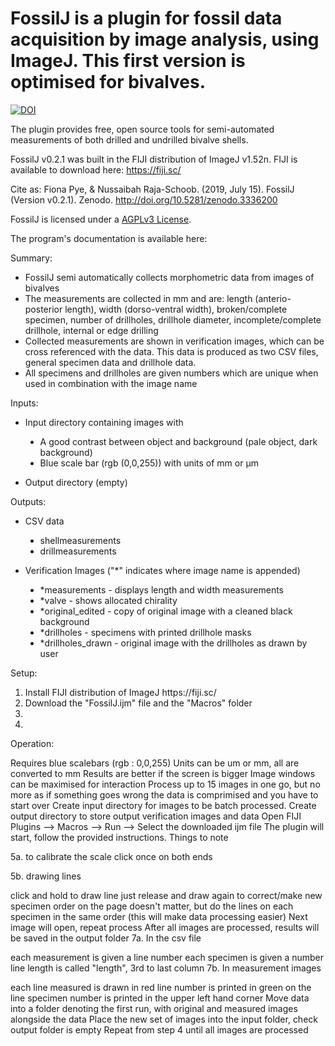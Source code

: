# FossilJ is a plugin for fossil data acquisition by image analysis, using ImageJ. This first version is optimised for bivalves.

[![DOI](https://zenodo.org/badge/DOI/10.5281/zenodo.3336200.svg)](https://doi.org/10.5281/zenodo.3336200)

The plugin provides free, open source tools for semi-automated measurements of both drilled and undrilled bivalve shells. 

FossilJ v0.2.1 was built in the FIJI distribution of ImageJ v1.52n.
FIJI is available to download here: https://fiji.sc/

Cite as: Fiona Pye, & Nussaibah Raja-Schoob. (2019, July 15). FossilJ (Version v0.2.1). Zenodo. http://doi.org/10.5281/zenodo.3336200

FossilJ is licensed under a [AGPLv3 License](https://tldrlegal.com/license/gnu-affero-general-public-license-v3-(agpl-3.0)#summary).

The program's documentation is available here:

Summary: 
<ul>
  <li>FossilJ semi automatically collects morphometric data from images of bivalves </li>
  <li>The measurements are collected in mm and are: length (anterio-posterior length), width (dorso-ventral width), broken/complete specimen, number of drillholes, drillhole diameter, incomplete/complete drillhole, internal or edge drilling </li>
  <li>Collected measurements are shown in verification images, which can be cross referenced with the data. This data is produced as two CSV files, general specimen data and drillhole data.</li>
  <li>All specimens and drillholes are given numbers which are unique when used in combination with the image name </li>
</ul>  

Inputs: 
<ul>
  <li>Input directory containing images with </li>
  <p style="text-indent: 40px">
  <ul style="list-style-type:disc;">
    <li>A good contrast between object and background (pale object, dark background) </li>
    <li>Blue scale bar (rgb (0,0,255)) with units of mm or &micro;m </li>
  </ul></p>
  <li>Output directory (empty) </li>
</ul>

Outputs:
<ul>
  <li>CSV data </li>
  <p style="text-indent: 40px">
    <ul style="list-style-type:disc;">
      <li> shellmeasurements </li>
      <li> drillmeasurements </li>
  </ul></p>
  <li>Verification Images ("*" indicates where image name is appended) </li>
  <p style="text-indent: 40px">
    <ul style="list-style-type:disc;">
      <li>*measurements - displays length and width measurements </li>
      <li>*valve - shows allocated chirality </li>
      <li>*original_edited - copy of original image with a cleaned black background </li>
      <li>*drillholes - specimens with printed drillhole masks </li>
      <li>*drillholes_drawn - original image with the drillholes as drawn by user </li>
  </ul></p>
</ul>  

Setup:
<ol>
  <li>Install FIJI distribution of ImageJ https://fiji.sc/ </li>
  <li>Download the "FossilJ.ijm" file and the "Macros" folder </li>
  <li> </li>
  <li> </li>
</ol>

Operation:



Requires blue scalebars (rgb : 0,0,255)
Units can be um or mm, all are converted to mm
Results are better if the screen is bigger
Image windows can be maximised for interaction
Process up to 15 images in one go, but no more as if something goes wrong the data is comprimised and you have to start over
Create input directory for images to be batch processed.
Create output directory to store output verification images and data
Open FIJI
Plugins --> Macros --> Run --> Select the downloaded ijm file
The plugin will start, follow the provided instructions.
Things to note

5a. to calibrate the scale click once on both ends

5b. drawing lines

click and hold to draw line
just release and draw again to correct/make new
specimen order on the page doesn't matter, but do the lines on each specimen in the same order (this will make data processing easier)
Next image will open, repeat process
After all images are processed, results will be saved in the output folder
7a. In the csv file

each measurement is given a line number
each specimen is given a number
line length is called "length", 3rd to last column
7b. In measurement images

each line measured is drawn in red
line number is printed in green on the line
specimen number is printed in the upper left hand corner
Move data into a folder denoting the first run, with original and measured images alongside the data
Place the new set of images into the input folder, check output folder is empty
Repeat from step 4 until all images are processed
